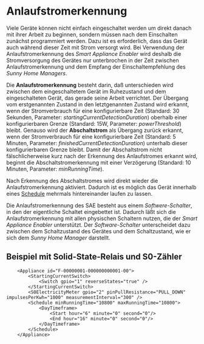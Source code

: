 # Anlaufstromerkennung

Viele Geräte können nicht einfach eingeschaltet werden um direkt danach mit ihrer Arbeit zu beginnen, sondern müssen nach dem Einschalten zunächst programmiert werden. Dazu ist es erforderlich, dass das Gerät auch während dieser Zeit mit Strom versorgt wird. Bei Verwendung der Anlaufstromerkennung des *Smart Appliance Enabler* wird deshalb die Stromversorgung des Gerätes nur unterbrochen in der Zeit zwischen Anlaufstromerkennung und dem Empfang der Einschaltempfehlung des *Sunny Home Managers*.

Die **Anlaufstromerkennung** besteht darin, daß unterschieden wird zwischen dem eingeschaltetem Gerät im Ruhezustand und dem eingeschalteten Gerät, das gerade seine Arbeit verrichtet. Der Übergang vom erstgenannten Zustand in den letztgenannten Zustand wird erkannt, wenn der Stromverbrauch für eine konfigurierbare Zeit (Standard: 30 Sekunden, Parameter: *startingCurrentDetectionDuration*) oberhalb einer konfigurierbaren Grenze (Standard: 15W, Parameter: *powerThreshold*) bleibt. Genauso wird der **Abschaltstrom** als Übergang zurück erkannt, wenn der Stromverbrauch für eine konfigurierbare Zeit (Standard: 5 Minuten, Parameter: *finishedCurrentDetectionDuration*) unterhalb dieser konfigurierbaren Grenze bleibt. Damit der Abschaltstrom nicht fälschlicherweise kurz nach der Erkennung des Anlaufstromes erkannt wird, beginnt die Abschaltstromerkennung mit einer Verzögerung (Standard: 10 Minuten, Parameter: *minRunningTime*).

Nach Erkennung des Abschaltstromes wird direkt wieder die Anlaufstromerkennung aktiviert. Dadurch ist es möglich das Gerät innerhalb eines [Schedule](https://github.com/camueller/SmartApplianceEnabler/blob/master/doc/Configuration_DE.md#planung-der-gerätelaufzeiten) mehrmals hintereinander laufen zu lassen.

Die Anlaufstromerkennung des SAE besteht aus einem *Softwere-Schalter*, in den der eigentliche Schaltet eingebettet ist. Dadurch läßt sich die Anlaufstromerkennung mit allen physischen Schaltern nutzen, die der *Smart Appliance Enabler* unterstützt. Der *Software-Schalter* unterscheidet dazu zwischen dem Schaltzustand des Gerätes und dem Schaltzustand, wie er sich dem *Sunny Home Manager* darstellt.

## Beispiel mit Solid-State-Relais und S0-Zähler
```
    <Appliance id="F-00000001-000000000001-00">
        <StartingCurrentSwitch>
            <Switch gpio="1" reverseStates="true" />
        </StartingCurrentSwitch>
        <S0ElectricityMeter gpio="2" pinPullResistance="PULL_DOWN" impulsesPerKwh="1000" measurementInterval="300" />
        <Schedule minRunningTime="10800" maxRunningTime="10800">
            <DayTimeframe>
                <Start hour="6" minute="0" second="0"/>
                <End hour="16" minute="0" second="0"/>
            </DayTimeframe>
        </Schedule>
    </Appliance>
```
